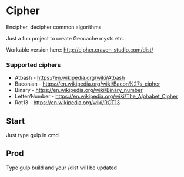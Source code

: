 # Cipher
Encipher, decipher common algorithms

Just a fun project to create Geocache mysts etc.

Workable version here: http://cipher.craven-studio.com/dist/

### Supported ciphers
* Atbash - https://en.wikipedia.org/wiki/Atbash
* Baconian - https://en.wikipedia.org/wiki/Bacon%27s_cipher
* Binary - https://en.wikipedia.org/wiki/Binary_number
* Letter/Number - https://en.wikipedia.org/wiki/The_Alphabet_Cipher
* Rot13 - https://en.wikipedia.org/wiki/ROT13

## Start
Just type gulp in cmd

## Prod
Type gulp build and your /dist will be updated


